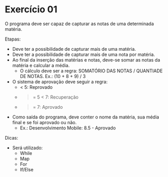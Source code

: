 # Exercício 01

O programa deve ser capaz de capturar as notas de uma determinada matéria.

Etapas:
  - Deve ter a possibilidade de capturar mais de uma matéria.
  - Deve ter a possibilidade de capturar mais de uma nota por matéria.
  - Ao final da inserção das matérias e notas, deve-se somar as notas da matéria e calcular a média.
    - O cálculo deve ser a regra: SOMATÓRIO DAS NOTAS / QUANTIADE DE NOTAS. Ex.: (10 + 8 + 9) / 3
  - O sistema de aprovação deve seguir a regra:
    - < 5: Reprovado
    - >= 5 < 7: Recuperação
    - >= 7: Aprovado
  - Como saída do programa, deve conter o nome da matéria, sua média final e se foi aprovado ou não.
    - Ex.: Desenvolvimento Mobile: 8.5 - Aprovado

Dicas:
  - Será utilizado:
    - While
    - Map
    - For
    - If/Else

